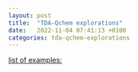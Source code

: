```yaml
---
layout: post
title:  "TDA-Qchem explorations"
date:   2022-11-04 07:41:13 +0100
categories: tda-qchem-explorations
---
```


[list of examples:](https://github.com/tda-qchem/tda-qchem-explorations/blob/main/docs/)
